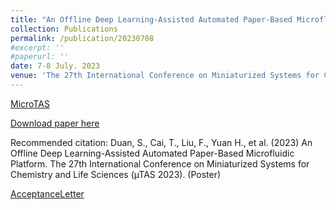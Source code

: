 ```yaml
---
title: "An Offline Deep Learning-Assisted Automated Paper-Based Microfluidic Platform"
collection: Publications
permalink: /publication/20230708
#excerpt: ''
#paperurl: ''
date: 7-8 July. 2023
venue: 'The 27th International Conference on Miniaturized Systems for Chemistry and Life Sciences (µTAS 2023)'
---
```


[MicroTAS](https://microtas2023.org/)

[Download paper here]()

Recommended citation: Duan, S., Cai, T., Liu, F., Yuan H., et al. (2023) An Offline Deep Learning-Assisted Automated Paper-Based Microfluidic Platform. The 27th International Conference on Miniaturized Systems for Chemistry and Life Sciences (µTAS 2023). (Poster)

[AcceptanceLetter]()

